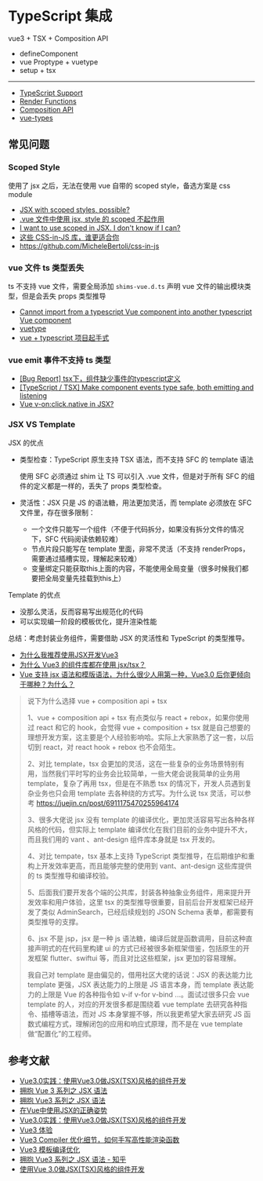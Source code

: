 # TypeScript 集成


vue3 + TSX + Composition API

- defineComponent
- vue Proptype + vuetype
- setup + tsx

---

- [TypeScript Support](https://v3.vuejs.org/guide/typescript-support.html)
- [Render Functions](https://v3.vuejs.org/guide/render-function.html)
- [Composition API](https://v3.vuejs.org/api/composition-api.html)
- [vue-types](https://github.com/dwightjack/vue-types)

## 常见问题

### Scoped Style

使用了 jsx 之后，无法在使用 vue 自带的 scoped style，备选方案是 css module

- [JSX with scoped styles, possible?](https://forum.vuejs.org/t/jsx-with-scoped-styles-possible/7523)
- [.vue 文件中使用 jsx, style 的 scoped 不起作用](https://github.com/vuejs/jsx-next/issues/51)
- [I want to use scoped in JSX. I don't know if I can? ](https://github.com/vuejs/vue-next/issues/2771)
- [这些 CSS-in-JS 库，谁更适合你](https://zhuanlan.zhihu.com/p/129670569)
- https://github.com/MicheleBertoli/css-in-js

### vue 文件 ts 类型丢失

ts 不支持 vue 文件，需要全局添加 `shims-vue.d.ts` 声明 vue 文件的输出模块类型，但是会丢失 props 类型推导

- [Cannot import from a typescript Vue component into another typescript Vue component](https://github.com/vuejs/vue/issues/5298)
- [vuetype](https://github.com/ktsn/vuetype)
- [vue + typescript 项目起手式](https://segmentfault.com/a/1190000011744210)

### vue emit 事件不支持 ts 类型

- [[Bug Report] tsx下，组件缺少事件的typescript定义](https://github.com/youzan/vant/issues/8302)
- [[TypeScript / TSX] Make component events type safe, both emitting and listening](https://github.com/vuejs/vue-next/issues/1553)
- [Vue v-on:click.native in JSX?](https://stackoverflow.com/questions/51198226/vue-v-onclick-native-in-jsx)

### JSX VS Template

JSX 的优点

- 类型检查：TypeScript 原生支持 TSX 语法，而不支持 SFC 的 template 语法

    使用 SFC 必须通过 shim 让 TS 可以引入 .vue 文件，但是对于所有 SFC 的组件的定义都是一样的，丢失了 props 类型检查。

- 灵活性：JSX 只是 JS 的语法糖，用法更加灵活，而 template 必须放在 SFC 文件里，存在很多限制：

    - 一个文件只能写一个组件（不便于代码拆分，如果没有拆分文件的情况下，SFC 代码阅读依赖较难）
    - 节点片段只能写在 template 里面，非常不灵活（不支持 renderProps，需要通过插槽实现，理解起来较难）
    - 变量绑定只能获取this上面的内容，不能使用全局变量（很多时候我们都要把全局变量先挂载到this上）

Template 的优点

- 没那么灵活，反而容易写出规范化的代码
- 可以实现编一阶段的模板优化，提升渲染性能

总结：考虑封装业务组件，需要借助 JSX 的灵活性和 TypeScript 的类型推导。

- [为什么我推荐使用JSX开发Vue3](https://juejin.cn/post/6911175470255964174)
- [为什么 Vue3 的组件库都在使用 jsx/tsx？](https://www.zhihu.com/question/436260027)
- [Vue 支持 jsx 语法和模版语法，为什么很少人用第一种，Vue3.0 后你更倾向于哪种？为什么？](https://www.zhihu.com/question/414874762)

> 说下为什么选择 vue + composition api + tsx 
>
> 1、vue + composition api + tsx 有点类似与 react + rebox，如果你使用过 react 和它的 hook，会觉得 vue + composition + tsx 就是自己想要的理想开发方案，这主要是个人经验影响哈。实际上大家熟悉了这一套，以后切到 react，对 react hook + rebox 也不会陌生。
>
> 2、对比 template，tsx 会更加的灵活，这在一些复杂的业务场景特别有用，当然我们平时写的业务会比较简单，一些大佬会说我简单的业务用 template，复杂了再用 tsx，但是在不熟悉 tsx 的情况下，开发人员遇到复杂业务也只会用 template 去各种绕的方式写。为什么说 tsx 灵活，可以参考 https://juejin.cn/post/6911175470255964174
>
> 3、很多大佬说 jsx 没有 template 的编译优化，更加灵活容易写出各种各样风格的代码，但实际上 template 编译优化在我们目前的业务中提升不大，而且我们用的 vant 、ant-design 组件库本身就是 tsx 开发的。
>
> 4、对比 tempate，tsx 基本上支持 TypeScript 类型推导，在后期维护和重构上开发效率更高，而且能够完整的使用到 vant、ant-design 这些库提供的 ts 类型推导和编译校验。
>
> 5、后面我们要开发各个端的公共库，封装各种抽象业务组件，用来提升开发效率和用户体验，这里 tsx 的类型推导很重要，目前后台开发框架已经开发了类似 AdminSearch，已经后续规划的 JSON Schema 表单，都需要有类型推导的支撑。
>
> 6、jsx 不是 jsp，jsx 是一种 js 语法糖，编译后就是函数调用，目前这种直接声明式的在代码里构建 ui 的方式已经被很多新框架借鉴，包括原生的开发框架 flutter、swiftui 等，而且对比这些框架，jsx 更加的容易理解。
>
> 我自己对 template 是由偏见的，借用社区大佬的话说：JSX 的表达能力比 template 更强，JSX 表达能力的上限是 JS 语言本身，而 template 表达能力的上限是 Vue 的各种指令如 v-if v-for v-bind ...。面试过很多只会 vue template 的人，对应的开发很多都是围绕着 vue template 去研究各种指令、插槽等语法，而对 JS 本身掌握不够，所以我更希望大家去研究 JS 函数式编程方式，理解闭包的应用和响应式原理，而不是在 vue template 做“配置化”的工程师。

## 参考文献

- [Vue3.0实践：使用Vue3.0做JSX(TSX)风格的组件开发](https://www.ctolib.com/topics-143214.html)
- [拥抱 Vue 3 系列之 JSX 语法](https://www.zoo.team/article/vue3-jsx)
- [拥抱 Vue3 系列之 JSX 语法](https://juejin.cn/post/6846687592138670094)
- [在Vue中使用JSX的正确姿势](https://zhuanlan.zhihu.com/p/37920151)
- [Vue3.0实践：使用Vue3.0做JSX(TSX)风格的组件开发](https://www.ctolib.com/topics-143214.html)
- [Vue3 体验](https://iiong.com/vue3-use-notes/#)
- [Vue3 Compiler 优化细节，如何手写高性能渲染函数](https://zhuanlan.zhihu.com/p/150732926)
- [Vue3 模板编译优化](https://segmentfault.com/a/1190000037800237)
- [拥抱 Vue3 系列之 JSX 语法 - 知乎](https://my.oschina.net/u/4351216/blog/4338778)
- [使用Vue 3.0做JSX(TSX)风格的组件开发](https://zhuanlan.zhihu.com/p/102668383)
